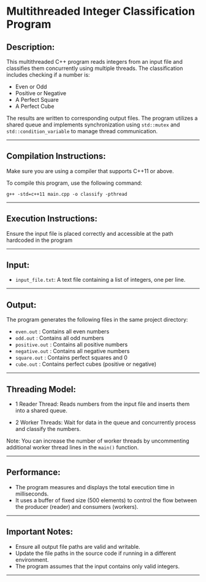 # Multithreaded Integer Classification Program

Description:
-------------
This multithreaded C++ program reads integers from an input file and classifies 
them concurrently using multiple threads. The classification includes checking 
if a number is:

- Even or Odd  
- Positive or Negative  
- A Perfect Square  
- A Perfect Cube  

The results are written to corresponding output files. The program utilizes 
a shared queue and implements synchronization using `std::mutex` and 
`std::condition_variable` to manage thread communication.

------------------------------------------------------------------------------
Compilation Instructions:
--------------------------
Make sure you are using a compiler that supports C++11 or above.

To compile this program, use the following command:

    g++ -std=c++11 main.cpp -o classify -pthread

------------------------------------------------------------------------------
Execution Instructions:
------------------------
Ensure the input file is placed correctly and accessible at the path 
hardcoded in the program

------------------------------------------------------------------------------
Input:
-------
- `input_file.txt`: A text file containing a list of integers, one per line.

------------------------------------------------------------------------------
Output:
--------
The program generates the following files in the same project directory:

- `even.out`     : Contains all even numbers  
- `odd.out`      : Contains all odd numbers  
- `positive.out` : Contains all positive numbers  
- `negative.out` : Contains all negative numbers  
- `square.out`   : Contains perfect squares and 0  
- `cube.out`     : Contains perfect cubes (positive or negative)

------------------------------------------------------------------------------
Threading Model:
-----------------
- 1 Reader Thread:
    Reads numbers from the input file and inserts them into a shared queue.
    
- 2 Worker Threads:
    Wait for data in the queue and concurrently process and classify the numbers.

Note:
You can increase the number of worker threads by uncommenting additional worker 
thread lines in the `main()` function.

------------------------------------------------------------------------------
Performance:
-------------
- The program measures and displays the total execution time in milliseconds.
- It uses a buffer of fixed size (500 elements) to control the flow between 
  the producer (reader) and consumers (workers).

------------------------------------------------------------------------------
Important Notes:
-----------------
- Ensure all output file paths are valid and writable.
- Update the file paths in the source code if running in a different environment.
- The program assumes that the input contains only valid integers.

------------------------------------------------------------------------------
